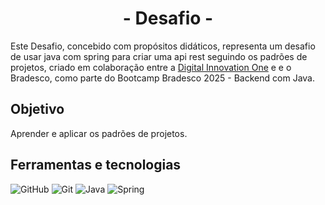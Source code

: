 
<div align="center">
  <h1>- Desafio -</h1>
</div>

Este Desafio, concebido com propósitos didáticos, representa um desafio de usar java com  spring para criar uma api rest seguindo os padrões de projetos, criado em colaboração entre a [Digital Innovation One](https://www.dio.me/) e e o Bradesco, como parte do Bootcamp Bradesco 2025 - Backend com Java.

## Objetivo

Aprender e aplicar os padrões de projetos.


## Ferramentas e tecnologias
![GitHub](https://img.shields.io/badge/GitHub-000?style=for-the-badge&logo=github&logoColor=30A3DC)
![Git](https://img.shields.io/badge/Git-000?style=for-the-badge&logo=git&logoColor=E94D5F)
![Java](https://img.shields.io/badge/Java-000?style=for-the-badge&logo=openjdk&logoColor=ED8B00) 
![Spring](https://img.shields.io/badge/spring-%236DB33F.svg?style=for-the-badge&logo=spring&logoColor=white)
